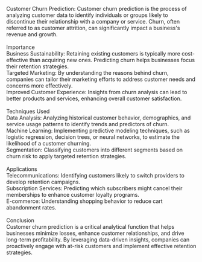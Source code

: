 
Customer Churn Prediction: Customer churn prediction is the process of analyzing customer data to identify individuals or groups likely to discontinue their relationship with a company or service. Churn, often referred to as customer attrition, can significantly impact a business's revenue and growth.<br>
<br>
Importance<br>
Business Sustainability: Retaining existing customers is typically more cost-effective than acquiring new ones. Predicting churn helps businesses focus their retention strategies.<br >
Targeted Marketing: By understanding the reasons behind churn, companies can tailor their marketing efforts to address customer needs and concerns more effectively.<br>
Improved Customer Experience: Insights from churn analysis can lead to better products and services, enhancing overall customer satisfaction.<br>
<br>
Techniques Used<br>
Data Analysis: Analyzing historical customer behavior, demographics, and service usage patterns to identify trends and predictors of churn.<br>
Machine Learning: Implementing predictive modeling techniques, such as logistic regression, decision trees, or neural networks, to estimate the likelihood of a customer churning.<br>
Segmentation: Classifying customers into different segments based on churn risk to apply targeted retention strategies.<br>
<br>
Applications<br>
Telecommunications: Identifying customers likely to switch providers to develop retention campaigns.<br>
Subscription Services: Predicting which subscribers might cancel their memberships to enhance customer loyalty programs.<br>
E-commerce: Understanding shopping behavior to reduce cart abandonment rates.<br>
<br>
Conclusion<br>
Customer churn prediction is a critical analytical function that helps businesses minimize losses, enhance customer relationships, and drive long-term profitability. By leveraging data-driven insights, companies can proactively engage with at-risk customers and implement effective retention strategies.
